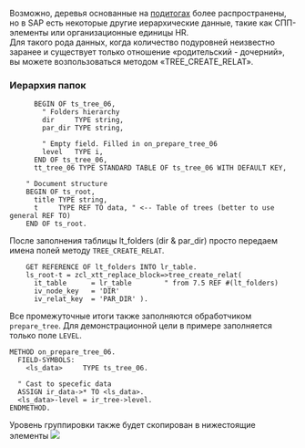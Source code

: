 Возможно, деревья основанные на [подитогах](Пример-№05-Деревья-(группировка-по-полям)) более распространены, но в SAP есть некоторые другие иерархические данные, такие как СПП-элементы или организационные единицы HR.<br/>
Для такого рода данных, когда количество подуровней неизвестно заранее и существует только отношение «родительский - дочерний», вы можете возпользоваться методом «TREE_CREATE_RELAT».

### Иерархия папок
```abap
      BEGIN OF ts_tree_06,
        " Folders hierarchy
        dir     TYPE string,
        par_dir TYPE string,
        
        " Empty field. Filled in on_prepare_tree_06
        level   TYPE i,
      END OF ts_tree_06,
      tt_tree_06 TYPE STANDARD TABLE OF ts_tree_06 WITH DEFAULT KEY,

    " Document structure
    BEGIN OF ts_root,
      title TYPE string,
      t     TYPE REF TO data, " <-- Table of trees (better to use general REF TO)
    END OF ts_root.
```

После заполнения таблицы lt_folders (dir & par_dir) просто передаем имена полей методу `TREE_CREATE_RELAT`.
```abap
    GET REFERENCE OF lt_folders INTO lr_table.
    ls_root-t = zcl_xtt_replace_block=>tree_create_relat(
      it_table      = lr_table        " from 7.5 REF #(lt_folders)
      iv_node_key   = 'DIR'
      iv_relat_key  = 'PAR_DIR' ).
```

Все промежуточные итоги также заполняются обработчиком `prepare_tree`. Для демонстрационной цели в примере заполняется только поле `LEVEL`.
```abap
METHOD on_prepare_tree_06.
  FIELD-SYMBOLS:
    <ls_data>     TYPE ts_tree_06.

  " Cast to specefic data
  ASSIGN ir_data->* TO <ls_data>.
  <ls_data>-level = ir_tree->level.
ENDMETHOD.
```

Уровень группировки также будет скопирован в нижестоящие элементы
![](https://raw.githubusercontent.com/wiki/bizhuka/xtt/img/tree_03.png)